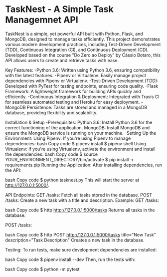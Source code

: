 # TaskNest - A Simple Task Managemnet API
TaskNest is a simple, yet powerful API built with Python, Flask, and MongoDB, designed to manage tasks efficiently. This project demonstrates various modern development practices, including Test-Driven Development (TDD), Continuous Integration (CI), and Continuous Deployment (CD). Developed based on the course "Do Zero ao Deploy" by Cássio Botaro, this API allows users to create and retrieve tasks with ease.

Key Features:
-Python 3.6: Written using Python 3.6, ensuring compatibility with the latest features.
-Pipenv or Virtualenv: Easily manage project dependencies with Pipenv or Virtualenv.
-Test-Driven Development (TDD): Developed with PyTest for testing endpoints, ensuring code quality.
-Flask Framework: A lightweight framework for building APIs quickly and efficiently.
-Continuous Integration & Deployment: Integrated with Travis CI for seamless automated testing and Heroku for easy deployment.
-MongoDB Persistence: Tasks are stored and managed in a MongoDB database, providing flexibility and scalability.

Installation & Setup
-Prerequisites:
Python 3.6: Install Python 3.6 for the correct functioning of the application.
MongoDB: Install MongoDB and ensure the MongoDB service is running on your machine.
-Setting Up the Environment:
Using Pipenv: If you're using Pipenv to manage dependencies:
bash
Copy code
$ pipenv install
$ pipenv shell
Using Virtualenv: If you're using Virtualenv, activate the environment and install the dependencies:
bash
Copy code
$ source YOUR_ENVIRONMENT_DIRECTORY/bin/activate
$ pip install -r requirements.pip
Running the Application:
After installing dependencies, run the API:

bash
Copy code
$ python tasknest.py
This will start the server at http://127.0.0.1:5000/.

API Endpoints:
GET /tasks: Fetch all tasks stored in the database.
POST /tasks: Create a new task with a title and description.
Example:
GET /tasks:

bash
Copy code
$ http http://127.0.0.1:5000/tasks
Returns all tasks in the database.

POST /tasks:

bash
Copy code
$ http POST http://127.0.0.1:5000/tasks title="New Task" description="Task Description"
Creates a new task in the database.

Testing:
To run tests, make sure development dependencies are installed:

bash
Copy code
$ pipenv install --dev
Then, run the tests with:

bash
Copy code
$ python -m pytest
